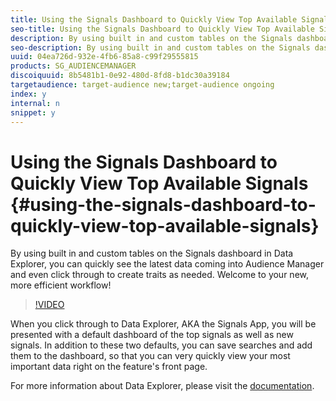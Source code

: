 ```yaml
---
title: Using the Signals Dashboard to Quickly View Top Available Signals
seo-title: Using the Signals Dashboard to Quickly View Top Available Signals
description: By using built in and custom tables on the Signals dashboard in Data Explorer, you can quickly see the latest data coming into Audience Manager and even click through to create traits as needed. Welcome to your new, more efficient workflow!
seo-description: By using built in and custom tables on the Signals dashboard in Data Explorer, you can quickly see the latest data coming into Audience Manager and even click through to create traits as needed. Welcome to your new, more efficient workflow!
uuid: 04ea726d-932e-4fb6-85a8-c99f29555815
products: SG_AUDIENCEMANAGER
discoiquuid: 8b5481b1-0e92-480d-8fd8-b1dc30a39184
targetaudience: target-audience new;target-audience ongoing
index: y
internal: n
snippet: y
---
```


# Using the Signals Dashboard to Quickly View Top Available Signals {#using-the-signals-dashboard-to-quickly-view-top-available-signals}

By using built in and custom tables on the Signals dashboard in Data Explorer, you can quickly see the latest data coming into Audience Manager and even click through to create traits as needed. Welcome to your new, more efficient workflow!

>[!VIDEO](https://video.tv.adobe.com/v/25151/?quality=12)

When you click through to Data Explorer, AKA the Signals App, you will be presented with a default dashboard of the top signals as well as new signals. In addition to these two defaults, you can save searches and add them to the dashboard, so that you can very quickly view your most important data right on the feature's front page.

For more information about Data Explorer, please visit the [documentation](https://experiencecloud.adobe.com/resources/help/en_US/aam/data-explorer.html).
